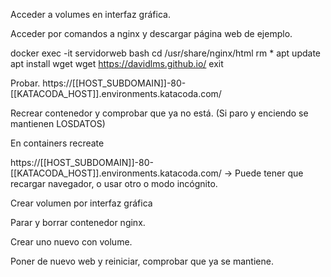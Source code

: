 

Acceder a volumes en interfaz gráfica.

Acceder por comandos a nginx y descargar página web de ejemplo.

docker exec -it servidorweb bash
cd /usr/share/nginx/html
rm *
apt update
apt install wget
wget https://davidlms.github.io/
exit

Probar.
https://[[HOST_SUBDOMAIN]]-80-[[KATACODA_HOST]].environments.katacoda.com/

Recrear contenedor y comprobar que ya no está. (Si paro y enciendo se mantienen LOSDATOS)

En containers recreate

https://[[HOST_SUBDOMAIN]]-80-[[KATACODA_HOST]].environments.katacoda.com/ -> Puede tener que recargar navegador, o usar otro o modo incógnito.

Crear volumen por interfaz gráfica

Parar y borrar contenedor nginx.

Crear uno nuevo con volume.

Poner de nuevo web y reiniciar, comprobar que ya se mantiene.
